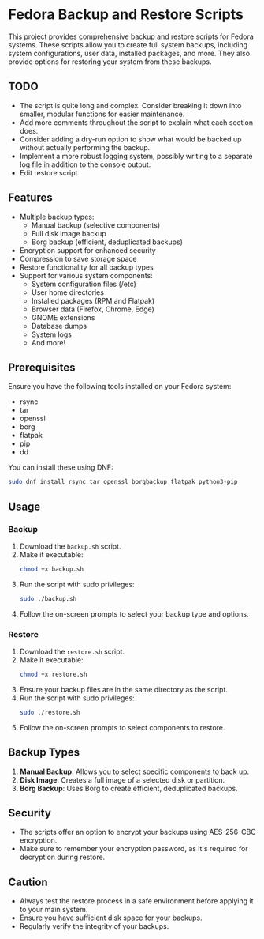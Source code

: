 # Fedora Backup and Restore Scripts

This project provides comprehensive backup and restore scripts for Fedora systems. These scripts allow you to create full system backups, including system configurations, user data, installed packages, and more. They also provide options for restoring your system from these backups.

## TODO
- The script is quite long and complex. Consider breaking it down into smaller, modular functions for easier maintenance.
- Add more comments throughout the script to explain what each section does.
- Consider adding a dry-run option to show what would be backed up without actually performing the backup.
- Implement a more robust logging system, possibly writing to a separate log file in addition to the console output.
- Edit restore script

## Features

- Multiple backup types:
  - Manual backup (selective components)
  - Full disk image backup
  - Borg backup (efficient, deduplicated backups)
- Encryption support for enhanced security
- Compression to save storage space
- Restore functionality for all backup types
- Support for various system components:
  - System configuration files (/etc)
  - User home directories
  - Installed packages (RPM and Flatpak)
  - Browser data (Firefox, Chrome, Edge)
  - GNOME extensions
  - Database dumps
  - System logs
  - And more!

## Prerequisites

Ensure you have the following tools installed on your Fedora system:

- rsync
- tar
- openssl
- borg
- flatpak
- pip
- dd

You can install these using DNF:

```bash
sudo dnf install rsync tar openssl borgbackup flatpak python3-pip
```

## Usage

### Backup

1. Download the `backup.sh` script.
2. Make it executable:
   ```bash
   chmod +x backup.sh
   ```
3. Run the script with sudo privileges:
   ```bash
   sudo ./backup.sh
   ```
4. Follow the on-screen prompts to select your backup type and options.

### Restore

1. Download the `restore.sh` script.
2. Make it executable:
   ```bash
   chmod +x restore.sh
   ```
3. Ensure your backup files are in the same directory as the script.
4. Run the script with sudo privileges:
   ```bash
   sudo ./restore.sh
   ```
5. Follow the on-screen prompts to select components to restore.

## Backup Types

1. **Manual Backup**: Allows you to select specific components to back up.
2. **Disk Image**: Creates a full image of a selected disk or partition.
3. **Borg Backup**: Uses Borg to create efficient, deduplicated backups.

## Security

- The scripts offer an option to encrypt your backups using AES-256-CBC encryption.
- Make sure to remember your encryption password, as it's required for decryption during restore.

## Caution

- Always test the restore process in a safe environment before applying it to your main system.
- Ensure you have sufficient disk space for your backups.
- Regularly verify the integrity of your backups.

